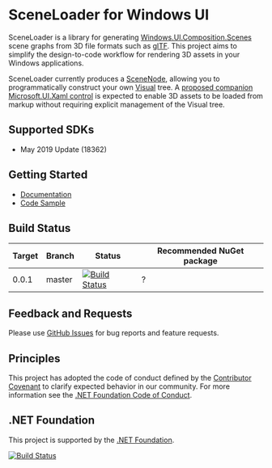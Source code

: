 # SceneLoader for Windows UI

SceneLoader is a library for generating [Windows.UI.Composition.Scenes](https://docs.microsoft.com/uwp/api/windows.ui.composition.scenes) scene graphs from 3D file formats such as [glTF](https://www.khronos.org/gltf/). This project aims to simplify the design-to-code workflow for rendering 3D assets in your Windows applications. 

SceneLoader currently produces a [SceneNode](https://docs.microsoft.com/uwp/api/windows.ui.composition.scenes.scenenode), allowing you to programmatically construct your own [Visual](https://docs.microsoft.com/uwp/api/windows.ui.composition.scenes.scenevisual) tree. A [proposed companion Microsoft.UI.Xaml control](https://github.com/microsoft/microsoft-ui-xaml/issues/686) is expected to enable 3D assets to be loaded from markup without requiring explicit management of the Visual tree.

## <a name="supported"></a> Supported SDKs
* May 2019 Update (18362)

## <a name="documentation"></a> Getting Started
* [Documentation](https://docs.microsoft.com/uwp/api/windows.ui.composition.scenes)
* [Code Sample](/https://github.com/windows-toolkit/SceneLoader/blob/readme/TestViewer/MainPage.xaml.cs)

## Build Status
| Target | Branch | Status | Recommended NuGet package |
| ------ | ------ | ------ | ------ |
| 0.0.1  | master | [![Build Status](https://dev.azure.com/dotnet/WindowsCommunityToolkit/_apis/build/status/windows-toolkit.SceneLoader?branchName=master)](https://dev.azure.com/dotnet/WindowsCommunityToolkit/_build/latest?definitionId=80&branchName=master) | ? |

## Feedback and Requests
Please use [GitHub Issues](https://github.com/windows-toolkit/SceneLoader/issues) for bug reports and feature requests.

## Principles
This project has adopted the code of conduct defined by the [Contributor Covenant](http://contributor-covenant.org/)
to clarify expected behavior in our community.
For more information see the [.NET Foundation Code of Conduct](http://dotnetfoundation.org/code-of-conduct).

## .NET Foundation
This project is supported by the [.NET Foundation](http://dotnetfoundation.org).


[![Build Status](https://dev.azure.com/dotnet/WindowsCommunityToolkit/_apis/build/status/windows-toolkit.SceneLoader?branchName=master)](https://dev.azure.com/dotnet/WindowsCommunityToolkit/_build/latest?definitionId=80&branchName=master)
